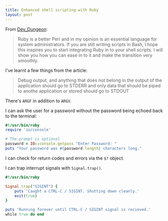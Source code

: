 ```yaml
---
title: Enhanced shell scripting with Ruby
layout: post
---
```


From [Dev_Dungeon](https://www.devdungeon.com/content/enhanced-shell-scripting-ruby):

> Ruby is a better Perl and in my opinion is an essential language for system administrators. If you are still writing scripts in Bash, I hope this inspires you to start integrating Ruby in to your shell scripts. I will show you how you can ease in to it and make the transition very smoothly.

I've learnt a few things from the article:

> Debug output, and anything that does not belong in the output of the application should go to STDERR and only data that should be piped to anothe application or stored should go to STDOUT

There's `ARGF` in addition to `ARGV`.

I can ask the user for a password without the password being echoed back to the terminal:

```ruby
#!/usr/bin/ruby
require 'io/console'

# The prompt is optional
password = IO::console.getpass "Enter Password: "
puts "Your password was #{password.length} characters long."
```

I can check for return codes and errors via the `$?` object.

I can trap interrupt signals with `Signal.trap()`.

```ruby
#!/usr/bin/ruby

Signal.trap("SIGINT") {
    puts 'Caught a CTRL-C / SIGINT. Shutting down cleanly.'
    exit(true)
}

puts 'Running forever until CTRL-C / SIGINT signal is recieved.'
while true do end
```
